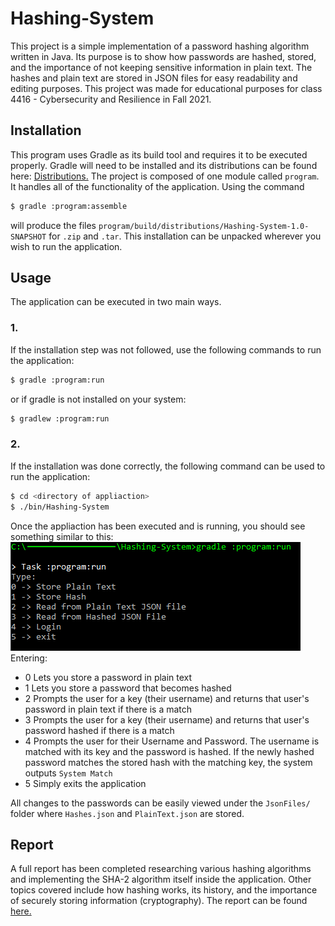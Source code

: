# Hashing-System
This project is a simple implementation of a password hashing algorithm written in Java. Its purpose is to show how passwords are hashed, stored, and the importance of not keeping sensitive information in plain text. The hashes and plain text are stored in JSON files for easy readability and editing purposes. This project was made for educational purposes for class 4416 - Cybersecurity and Resilience in Fall 2021.

## Installation
This program uses Gradle as its build tool and requires it to be executed properly. Gradle will need to be installed and its distributions can be found here: [Distributions.](https://services.gradle.org/distributions/)
The project is composed of one module called `program`. It handles all of the functionality of the application. Using the command 

```bash 
$ gradle :program:assemble
```

will produce the files `program/build/distributions/Hashing-System-1.0-SNAPSHOT` for `.zip` and `.tar`. This installation can be unpacked wherever you wish to run the application.

## Usage
The application can be executed in two main ways.

### 1.
If the installation step was not followed, use the following commands to run the application:

```bash 
$ gradle :program:run
```
or if gradle is not installed on your system:

```bash
$ gradlew :program:run
```
### 2.
If the installation was done correctly, the following command can be used to run the application:

```bash
$ cd <directory of appliaction>
$ ./bin/Hashing-System
```
Once the appliaction has been executed and is running, you should see something similar to this:
<br />
![App Screenshot](docs/ProgramMain.png)
<br />
Entering:
- 0 Lets you store a password in plain text
- 1 Lets you store a password that becomes hashed 
- 2 Prompts the user for a key (their username) and returns that user's password in plain text if there is a match
- 3 Prompts the user for a key (their username) and returns that user's password hashed if there is a match
- 4 Prompts the user for their Username and Password. The username is matched with its key and the password is hashed. If the newly hashed password matches the stored hash with the matching key, the system outputs `System Match`
- 5 Simply exits the application


All changes to the passwords can be easily viewed under the `JsonFiles/` folder where `Hashes.json` and `PlainText.json` are stored.

## Report
A full report has been completed researching various hashing algorithms and implementing the SHA-2 algorithm itself inside the application. Other topics covered include how hashing works, its history, and the importance of securely storing information (cryptography). The report can be found [here.](docs/Report.pdf)



